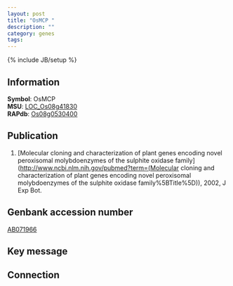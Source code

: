 ```yaml
---
layout: post
title: "OsMCP "
description: ""
category: genes
tags: 
---
```

{% include JB/setup %}

## Information
__Symbol__: OsMCP   
__MSU__: [LOC_Os08g41830](http://rice.plantbiology.msu.edu/cgi-bin/ORF_infopage.cgi?orf=LOC_Os08g41830)  
__RAPdb__: [Os08g0530400](http://rapdb.dna.affrc.go.jp/viewer/gbrowse_details/irgsp1?name=Os08g0530400)  

## Publication
1. [Molecular cloning and characterization of plant genes encoding novel peroxisomal molybdoenzymes of the sulphite oxidase family](http://www.ncbi.nlm.nih.gov/pubmed?term=(Molecular cloning and characterization of plant genes encoding novel peroxisomal molybdoenzymes of the sulphite oxidase family%5BTitle%5D)), 2002, J Exp Bot.

## Genbank accession number
[AB071966](http://www.ncbi.nlm.nih.gov/nuccore/AB071966)

## Key message

## Connection


